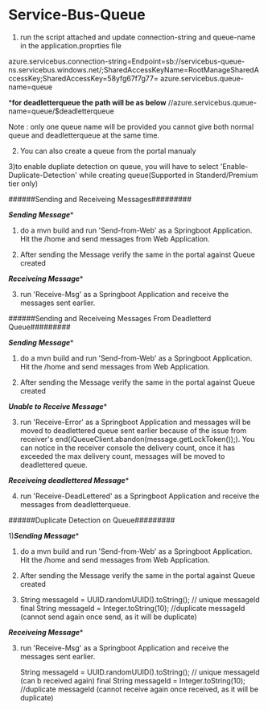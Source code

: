 # Service-Bus-Queue

1) run the script attached and update connection-string and queue-name in the application.proprties file

azure.servicebus.connection-string=Endpoint=sb://servicebus-queue-ns.servicebus.windows.net/;SharedAccessKeyName=RootManageSharedAccessKey;SharedAccessKey=58yfg67f7g77=
azure.servicebus.queue-name=queue

***for deadletterqueue the path will be as below**
//azure.servicebus.queue-name=queue/$deadletterqueue

Note : only one queue name will be provided you cannot give both normal queue and deadletterqueue at the same time.

2) You can also create a queue from the portal manualy

3)to enable dupliate detection on queue, you will have to select 'Enable-Duplicate-Detection' while creating queue(Supported in Standerd/Premium tier only)

######Sending and Receiveing Messages#########

***Sending Message****

1) do a mvn build and run 'Send-from-Web' as a Springboot Application. Hit the /home and send messages from Web Application.

2) After sending the Message verify the same in the portal against Queue created

***Receiveing Message****

3) run 'Receive-Msg' as a Springboot Application and receive the messages sent earlier.

######Sending and Receiveing Messages From Deadletterd Queue#########

***Sending Message****

1) do a mvn build and run 'Send-from-Web' as a Springboot Application. Hit the /home and send messages from Web Application.

2) After sending the Message verify the same in the portal against Queue created

***Unable to Receive Message****

3) run 'Receive-Error' as a Springboot Application and messages will be moved to deadlettered queue sent earlier because of the issue from receiver's end(iQueueClient.abandon(message.getLockToken());).
	You can notice in the receiver console the delivery count, once it has exceeded the max delivery count, messages will be moved to deadlettered queue.

***Receiveing deadlettered Message****

4) run 'Receive-DeadLettered' as a Springboot Application and receive the messages from deadletterqueue.

######Duplicate Detection on Queue#########

1)***Sending Message****

1) do a mvn build and run 'Send-from-Web' as a Springboot Application. Hit the /home and send messages from Web Application.

2) After sending the Message verify the same in the portal against Queue created

3) String messageId = UUID.randomUUID().toString(); // unique messageId
	final String messageId = Integer.toString(10); //duplicate messageId (cannot send again once send, as it will be duplicate)

***Receiveing Message****

3) run 'Receive-Msg' as a Springboot Application and receive the messages sent earlier.

	String messageId = UUID.randomUUID().toString(); // unique messageId (can b received again)
	final String messageId = Integer.toString(10); //duplicate messageId (cannot receive again once received, as it will be duplicate)
